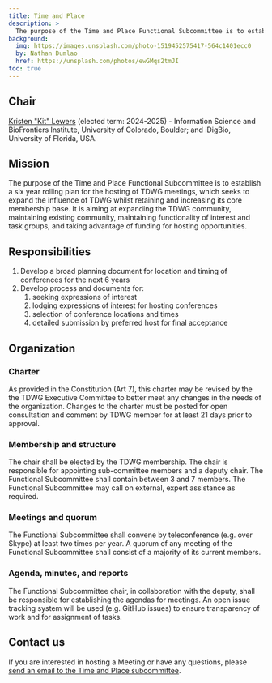 ```yaml
---
title: Time and Place
description: >
  The purpose of the Time and Place Functional Subcommittee is to establish a six year rolling plan for the hosting of TDWG meetings, which seeks to expand the influence of TDWG whilst retaining and increasing its core membership base. It is aiming at expanding the TDWG community, maintaining existing community, maintaining functionality of interest and task groups, and taking advantage of funding for hosting opportunities.
background:
  img: https://images.unsplash.com/photo-1519452575417-564c1401ecc0
  by: Nathan Dumlao
  href: https://unsplash.com/photos/ewGMqs2tmJI
toc: true
---
```

## Chair

[Kristen "Kit" Lewers](mailto:tardis@tdwg.org) (elected term: 2024-2025) - Information Science and BioFrontiers Institute, University of Colorado, Boulder; and iDigBio, University of Florida, USA.

## Mission

The purpose of the Time and Place Functional Subcommittee is to establish a six year rolling plan for the hosting of TDWG meetings, which seeks to expand the influence of TDWG whilst retaining and increasing its core membership base. It is aiming at expanding the TDWG community, maintaining existing community, maintaining functionality of interest and task groups, and taking advantage of funding for hosting opportunities.

## Responsibilities

1. Develop a broad planning document for location and timing of conferences for the next 6 years
1. Develop process and documents for:
    1. seeking expressions of interest
    1. lodging expressions of interest for hosting conferences
    1. selection of conference locations and times
    1. detailed submission by preferred host for final acceptance

## Organization

### Charter

As provided in the Constitution (Art 7), this charter may be revised by the the TDWG Executive Committee to better meet any changes in the needs of the organization. Changes to the charter must be posted for open consultation and comment by TDWG member for at least 21 days prior to approval.

### Membership and structure

The chair shall be elected by the TDWG membership. The chair is responsible for appointing sub-committee members and a deputy chair. The Functional Subcommittee shall contain between 3 and 7 members. The Functional Subcommittee may call on external, expert assistance as required.

### Meetings and quorum

The Functional Subcommittee shall convene by teleconference (e.g. over Skype) at least two times per year. A quorum of any meeting of the Functional Subcommittee shall consist of a majority of its current members.

### Agenda, minutes, and reports

The Functional Subcommittee chair, in collaboration with the deputy, shall be responsible for establishing the agendas for meetings. An open issue tracking system will be used (e.g. GitHub issues) to ensure transparency of work and for assignment of tasks.

## Contact us

If you are interested in hosting a Meeting or have any questions, please [send an email to the Time and Place subcommittee](mailto:tardis@tdwg.org).
